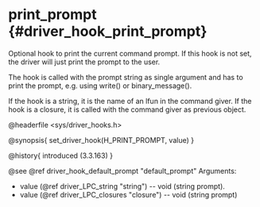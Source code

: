 print_prompt {#driver_hook_print_prompt}
========================================
Optional hook to print the current command prompt. If this hook is not set, the driver will just print the prompt to the user.

The hook is called with the prompt string as single argument and has to print the prompt, e.g. using write() or binary_message().

If the hook is a string, it is the name of an lfun in the command giver. If the hook is a closure, it is called with the command giver as previous object.

@headerfile <sys/driver_hooks.h>

@synopsis{
set_driver_hook(H_PRINT_PROMPT, value)
}

@history{
introduced (3.3.163)
}

@see @ref driver_hook_default_prompt "default_prompt"
Arguments: 
- value (@ref driver_LPC_string "string") -- void <name>(string prompt).
- value (@ref driver_LPC_closures "closure") -- void <closure>(string prompt)
